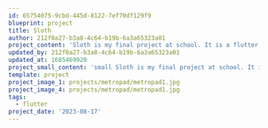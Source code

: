 ```yaml
---
id: 65754075-9cbd-445d-8122-7ef70df129f9
blueprint: project
title: Sloth
author: 212f0a27-b3a8-4c64-b19b-6a3a65323a01
project_content: 'Sloth is my final project at school. It is a flutter app.'
updated_by: 212f0a27-b3a8-4c64-b19b-6a3a65323a01
updated_at: 1685469920
project_small_content: 'small Sloth is my final project at school. It is a flutter app.'
template: project
project_image_1: projects/metropad/metropad1.jpg
project_image_4: projects/metropad/metropad1.jpg
tags:
  - flutter
project_date: '2023-08-17'
---
```

